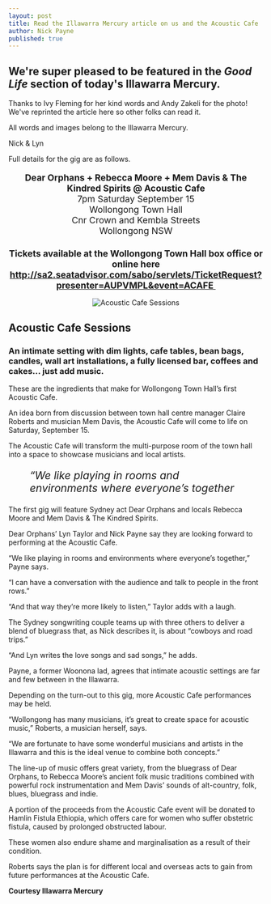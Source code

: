 ```yaml
---
layout: post
title: Read the Illawarra Mercury article on us and the Acoustic Cafe
author: Nick Payne
published: true
---
```



## We're super pleased to be featured in the <em>Good Life</em> section of today's Illawarra Mercury.

<p>Thanks to Ivy Fleming for her kind words and Andy Zakeli for the photo! We've reprinted the article here so other folks can read it.</p>
<p>All words and images belong to the Illawarra Mercury.</p>
<p>Nick &amp; Lyn</p>
<p>Full details for the gig are as follows.</p>
<p style="text-align: center; font-size: 1.25em;"><strong>Dear Orphans + Rebecca Moore + Mem Davis &amp; The Kindred Spirits @ Acoustic Cafe</strong><br />7pm Saturday September 15<br />Wollongong Town Hall<br />Cnr Crown and Kembla Streets<br />Wollongong NSW</p>
<h2 style="text-align: center; font-size: 1.25em;">Tickets available at the Wollongong Town Hall box office or online here<br /><a class="external" href="http://sa2.seatadvisor.com/sabo/servlets/TicketRequest?presenter=AUPVMPL&amp;event=ACAFE  " target="_blank">http://sa2.seatadvisor.com/sabo/servlets/TicketRequest?presenter=AUPVMPL&amp;event=ACAFE&nbsp;</a></h2>
<p style="text-align: center;"><img title="Acoustic Cafe Sessions" src="{{ site.baseurl }}/images/2012/9/mercury.png" alt="Acoustic Cafe Sessions" /></p>
<h2>Acoustic Cafe Sessions</h2>
<h3>An intimate setting with dim lights, cafe tables, bean bags, candles, wall art installations, a fully licensed bar, coffees and cakes... just add music.</h3>
<p>These are the ingredients that make for Wollongong Town Hall&rsquo;s first Acoustic Cafe.</p>
<p>An idea born from discussion between town hall centre manager Claire Roberts and musician Mem Davis, the Acoustic Cafe will come to life on Saturday, September 15.</p>
<p>The Acoustic Cafe will transform the multi-purpose room of the town hall into a space to showcase musicians and local artists.</p>
<p style="font-size: 1.5em; font-style: italic; margin-left: 2em; margin-right: 2em;">&ldquo;We like playing in rooms and environments where everyone&rsquo;s together</p>
<p>The first gig will feature Sydney act Dear Orphans and locals Rebecca Moore and Mem Davis &amp; The Kindred Spirits.</p>
<p>Dear Orphans&rsquo; Lyn Taylor and Nick Payne say they are looking forward to performing at the Acoustic Cafe.</p>
<p>&ldquo;We like playing in rooms and environments where everyone&rsquo;s together,&rdquo; Payne says.</p>
<p>&ldquo;I can have a conversation with the audience and talk to people in the front rows.&rdquo;</p>
<p>&ldquo;And that way they&rsquo;re more likely to listen,&rdquo; Taylor adds with a laugh.</p>
<p>The Sydney songwriting couple teams up with three others to deliver a blend of bluegrass that, as Nick describes it, is about &ldquo;cowboys and road trips.&rdquo;</p>
<p>&ldquo;And Lyn writes the love songs and sad songs,&rdquo; he adds.</p>
<p>Payne, a former Woonona lad, agrees that intimate acoustic settings are far and few between in the Illawarra.</p>
<p>Depending on the turn-out to this gig, more Acoustic Cafe performances may be held.</p>
<p>&ldquo;Wollongong has many musicians, it&rsquo;s great to create space for acoustic music,&rdquo; Roberts, a musician herself, says.</p>
<p>&ldquo;We are fortunate to have some wonderful musicians and artists in the Illawarra and this is the ideal venue to combine both concepts.&rdquo;</p>
<p>The line-up of music offers great variety, from the bluegrass of Dear Orphans, to Rebecca Moore&rsquo;s ancient folk music traditions combined with powerful rock instrumentation and Mem Davis&rsquo; sounds of alt-country, folk, blues, bluegrass and indie.</p>
<p>A portion of the proceeds from the Acoustic Cafe event will be donated to Hamlin Fistula Ethiopia, which offers care for women who suffer obstetric fistula, caused by prolonged obstructed labour.</p>
<p>These women also endure shame and marginalisation as a result of their condition.</p>
<p>Roberts says the plan is for different local and overseas acts to gain from future performances at the Acoustic Cafe.</p>
<p><strong>Courtesy Illawarra Mercury</strong></p>

